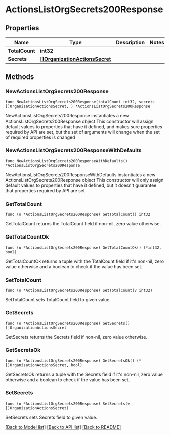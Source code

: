 # ActionsListOrgSecrets200Response

## Properties

Name | Type | Description | Notes
------------ | ------------- | ------------- | -------------
**TotalCount** | **int32** |  | 
**Secrets** | [**[]OrganizationActionsSecret**](OrganizationActionsSecret.md) |  | 

## Methods

### NewActionsListOrgSecrets200Response

`func NewActionsListOrgSecrets200Response(totalCount int32, secrets []OrganizationActionsSecret, ) *ActionsListOrgSecrets200Response`

NewActionsListOrgSecrets200Response instantiates a new ActionsListOrgSecrets200Response object
This constructor will assign default values to properties that have it defined,
and makes sure properties required by API are set, but the set of arguments
will change when the set of required properties is changed

### NewActionsListOrgSecrets200ResponseWithDefaults

`func NewActionsListOrgSecrets200ResponseWithDefaults() *ActionsListOrgSecrets200Response`

NewActionsListOrgSecrets200ResponseWithDefaults instantiates a new ActionsListOrgSecrets200Response object
This constructor will only assign default values to properties that have it defined,
but it doesn't guarantee that properties required by API are set

### GetTotalCount

`func (o *ActionsListOrgSecrets200Response) GetTotalCount() int32`

GetTotalCount returns the TotalCount field if non-nil, zero value otherwise.

### GetTotalCountOk

`func (o *ActionsListOrgSecrets200Response) GetTotalCountOk() (*int32, bool)`

GetTotalCountOk returns a tuple with the TotalCount field if it's non-nil, zero value otherwise
and a boolean to check if the value has been set.

### SetTotalCount

`func (o *ActionsListOrgSecrets200Response) SetTotalCount(v int32)`

SetTotalCount sets TotalCount field to given value.


### GetSecrets

`func (o *ActionsListOrgSecrets200Response) GetSecrets() []OrganizationActionsSecret`

GetSecrets returns the Secrets field if non-nil, zero value otherwise.

### GetSecretsOk

`func (o *ActionsListOrgSecrets200Response) GetSecretsOk() (*[]OrganizationActionsSecret, bool)`

GetSecretsOk returns a tuple with the Secrets field if it's non-nil, zero value otherwise
and a boolean to check if the value has been set.

### SetSecrets

`func (o *ActionsListOrgSecrets200Response) SetSecrets(v []OrganizationActionsSecret)`

SetSecrets sets Secrets field to given value.



[[Back to Model list]](../README.md#documentation-for-models) [[Back to API list]](../README.md#documentation-for-api-endpoints) [[Back to README]](../README.md)



